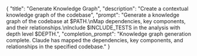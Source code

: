 {
  "title": "Generate Knowledge Graph",
  "description": "Create a contextual knowledge graph of the codebase",
  "prompt": "Generate a knowledge graph of the codebase at $PATH.\nMap dependencies, key components, and their relationships.\nInclude $INCLUDE_TESTS in the analysis with depth level $DEPTH.",
  "completion_prompt": "Knowledge graph generation complete. Claude has mapped the dependencies, key components, and relationships in the specified codebase."
}
